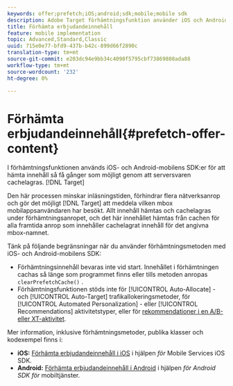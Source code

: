 ```yaml
---
keywords: offer;prefetch;iOS;android;sdk;mobile;mobile sdk
description: Adobe Target förhämtningsfunktion använder iOS och Android Mobile SDK för att hämta innehåll som kan erbjudas så få gånger som möjligt genom att cachelagra serversvaren.
title: Förhämta erbjudandeinnehåll
feature: mobile implementation
topic: Advanced,Standard,Classic
uuid: 715e0e77-bfd9-437b-b42c-899d66f2890c
translation-type: tm+mt
source-git-commit: e203dc94e9bb34c4090f5795cbf73869808ada88
workflow-type: tm+mt
source-wordcount: '232'
ht-degree: 0%

---
```



# Förhämta erbjudandeinnehåll{#prefetch-offer-content}

I förhämtningsfunktionen används iOS- och Android-mobilens SDK:er för att hämta innehåll så få gånger som möjligt genom att serversvaren cachelagras. [!DNL Target]

Den här processen minskar inläsningstiden, förhindrar flera nätverksanrop och gör det möjligt [!DNL Target] att meddela vilken mbox mobilappsanvändaren har besökt. Allt innehåll hämtas och cachelagras under förhämtningsanropet, och det här innehållet hämtas från cachen för alla framtida anrop som innehåller cachelagrat innehåll för det angivna mbox-namnet.

Tänk på följande begränsningar när du använder förhämtningsmetoden med iOS- och Android-mobilens SDK:

* Förhämtningsinnehåll bevaras inte vid start. Innehållet i förhämtningen cachas så länge som programmet finns eller tills metoden anropas `clearPrefetchCache()` .
* Förhämtningsfunktionen stöds inte för [!UICONTROL Auto-Allocate] - och [!UICONTROL Auto-Target] trafikallokeringsmetoder, för [!UICONTROL Automated Personalization] - eller [!UICONTROL Recommendations] aktivitetstyper, eller för [rekommendationer i en A/B- eller XT-aktivitet](/help/c-recommendations/recommendations-as-an-offer.md).

Mer information, inklusive förhämtningsmetoder, publika klasser och kodexempel finns i:

* **iOS:**  [Förhämta erbjudandeinnehåll i iOS](https://docs.adobe.com/content/help/en/mobile-services/ios/target-ios/c-mob-target-prefetch-ios.html) i hjälpen *för* Mobile Services iOS SDK.
* **Android:**  [Förhämta erbjudandeinnehåll i Android](https://docs.adobe.com/content/help/en/mobile-services/android/target-android/c-mob-target-prefetch-android.html) i hjälpen *för Android SDK för* mobiltjänster.
